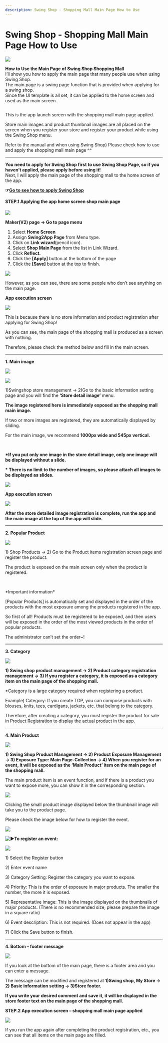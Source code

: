 ```yaml
---
description: Swing Shop - Shopping Mall Main Page How to Use
---
```


# Swing Shop - Shopping Mall Main Page How to Use

![](https://support.swing2app.com/wp-content/uploads/2020/10/Shop4.png)

**How to Use the Main Page of Swing Shop Shopping Mall**\
&#x20;I’ll show you how to apply the main page that many people use when using Swing Shop.\
The main page is a swing page function that is provided when applying for a swing shop.\
Since the UI template is all set, it can be applied to the home screen and used as the main screen.

<figure><img src="../../.gitbook/assets/Group-2g85@3x.png" alt=""><figcaption></figcaption></figure>

This is the app launch screen with the shopping mall main page applied.

Store main images and product thumbnail images are all placed on the screen when you register your store and register your product while using the Swing Shop menu.

Refer to the manual and when using Swing Shop) Please check how to use and apply the shopping mall main page ^^

***

**You need to apply for Swing Shop first to use Swing Shop Page, so if you haven’t applied, please apply before using it!**\
Next, I will apply the main page of the shopping mall to the home screen of the app.

**☞**[**Go to see how to apply Swing Shop**](../aff-program/apply.md)

#### **STEP.1 Applying the app home screen shop main page**

![](https://support.swing2app.com/wp-content/uploads/2018/11/basic3.png)

**Maker(V2) page → Go to page menu**

1. Select **Home Screen**
2. Assign **Swing2App Page** from Menu type.
3. Click on **Link wizard**(pencil icon).
4. Select **Shop Main Page** from the list in Link Wizard.
5. Click **Reflect.**
6. Click the **\[Apply]** button at the bottom of the page
7. Click the **\[Save]** button at the top to finish.

![](https://wp.swing2app.co.kr/wp-content/uploads/2020/07/%EC%BA%A1%EC%B2%98.png)

However, as you can see, there are some people who don’t see anything on the main page.

**App execution screen**

![](https://support.swing2app.com/wp-content/uploads/2020/10/Group-1984@3x.png)

This is because there is no store information and product registration after applying for Swing Shop!

As you can see, the main page of the shopping mall is produced as a screen with nothing.

Therefore, please check the method below and fill in the main screen.

***

**1. Main image**

![](https://support.swing2app.com/wp-content/uploads/2018/11/basic.png)

![](https://support.swing2app.com/wp-content/uploads/2020/10/uddk.png)

1\)Swingshop store management → 2)Go to the basic information setting page and you will find the **‘Store detail image’** menu.

**The image registered here is immediately exposed as the shopping mall main image.**

If two or more images are registered, they are automatically displayed by sliding.

For the main image, we recommend **1000px wide and 545px vertical.**

**​**

**\*If you put only one image in the store detail image, only one image will be displayed without a slide.**

**\* There is no limit to the number of images, so please attach all images to be displayed as slides.**

![](https://wp.swing2app.co.kr/wp-content/uploads/2018/09/%ED%99%94%EC%82%B4%ED%91%9C-3.png)

**App execution screen**

![](https://support.swing2app.com/wp-content/uploads/2018/11/ezgif.com-gif-maker-8.gif)

**After the store detailed image registration is complete, run the app and the main image at the top of the app will slide.**

***

**2. Popular Product**

![](https://support.swing2app.com/wp-content/uploads/2020/10/mobpop@3x.png)

1\) Shop Products → 2) Go to the Product items registration screen page and register the product.

The product is exposed on the main screen only when the product is registered.

​

\*Important information\*

\[Popular Products] is automatically set and displayed in the order of the products with the most exposure among the products registered in the app.

So first of all! Products must be registered to be exposed, and then users will be exposed in the order of the most viewed products in the order of popular products.

The administrator can’t set the order\~!

***

**3. Category**

![](https://support.swing2app.com/wp-content/uploads/2020/10/Group-2020.png)

**1) Swing shop product management → 2) Product category registration management → 3) If you register a category, it is exposed as a category item on the main page of the shopping mall.**

\*Category is a large category required when registering a product.

Example) Category: If you create TOP, you can compose products with blouses, knits, tees, cardigans, jackets, etc. that belong to the category.

Therefore, after creating a category, you must register the product for sale in Product Registration to display the actual product in the app.

***

**4. Main Product**

![](https://support.swing2app.com/wp-content/uploads/2020/10/Group-2021.png)

**1) Swing Shop Product Management → 2) Product Exposure Management → 3) Exposure Type: Main Page-Collection → 4) When you register for an event, it will be exposed as the ‘Main Product’ item on the main page of the shopping mall.**

The main product item is an event function, and if there is a product you want to expose more, you can show it in the corresponding section.

![](https://support.swing2app.com/wp-content/uploads/2020/10/ezgif.com-gif-maker-9.gif)

Clicking the small product image displayed below the thumbnail image will take you to the product page.

Please check the image below for how to register the event.

![](https://wp.swing2app.co.kr/wp-content/uploads/2018/09/%ED%99%94%EC%82%B4%ED%91%9C-3.png)

<img src="https://s.w.org/images/core/emoji/11/svg/25b6.svg" alt="▶" data-size="line">**To register an event:**

![](https://support.swing2app.com/wp-content/uploads/2018/11/shopcat1.png)

1\) Select the Register button

2\) Enter event name

3\) Category Setting: Register the category you want to expose.

4\) Priority: This is the order of exposure in major products. The smaller the number, the more it is exposed.

5\) Representative image: This is the image displayed on the thumbnails of major products. (There is no recommended size, please prepare the image in a square ratio)

6\) Event description: This is not required. (Does not appear in the app)

7\) Click the Save button to finish.

***

**4. Bottom – footer message**

![](https://support.swing2app.com/wp-content/uploads/2020/10/mkdd.png)

If you look at the bottom of the main page, there is a footer area and you can enter a message.

The message can be modified and registered at **1)Swing shop, My Store → 2) Basic information setting → 3)Store footer.**

**If you write your desired comment and save it, it will be displayed in the store footer text on the main page of the shopping mall.**





**STEP.2 App execution screen – shopping mall main page applied**

![](https://support.swing2app.com/wp-content/uploads/2020/10/ezgif.com-gif-maker-10.gif)

If you run the app again after completing the product registration, etc., you can see that all items on the main page are filled.
